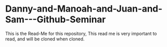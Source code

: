 # Danny-and-Manoah-and-Juan-and-Sam---Github-Seminar


This is the Read-Me for this repository, This read me is very important to read, and will be cloned when cloned.
